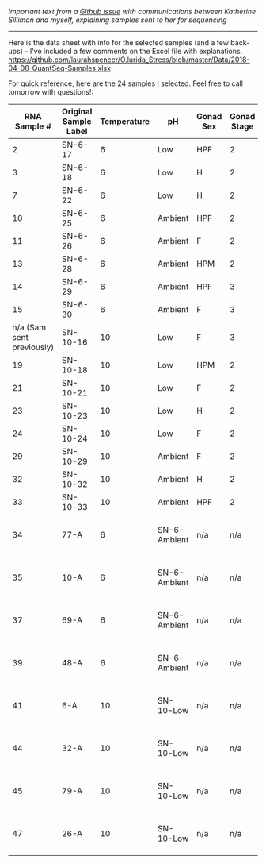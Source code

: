 _Important text from a 
[Github issue](https://github.com/RobertsLab/project-olympia.oyster-genomic/issues/34#event-1497598684) with communications between Katherine Silliman and myself, explaining samples sent to her for sequencing_

---

Here is the data sheet with info for the selected samples (and a few back-ups) - I've included a few comments on the Excel file with explanations. 
 https://github.com/laurahspencer/O.lurida_Stress/blob/master/Data/2018-04-08-QuantSeq-Samples.xlsx

For quick reference, here are the 24 samples I selected. Feel free to call tomorrow with questions!:

RNA Sample   # | Original Sample Label | Temperature | pH | Gonad Sex | Gonad Stage | Tissue Type
-- | -- | -- | -- | -- | -- | --
2 | SN-6-17 | 6 | Low | HPF | 2 | Fixed Gonad
3 | SN-6-18 | 6 | Low | H | 2 | Fixed Gonad
7 | SN-6-22 | 6 | Low | H | 2 | Fixed Gonad
10 | SN-6-25 | 6 | Ambient | HPF | 2 | Fixed Gonad
11 | SN-6-26 | 6 | Ambient | F | 2 | Fixed Gonad
13 | SN-6-28 | 6 | Ambient | HPM | 2 | Fixed Gonad
14 | SN-6-29 | 6 | Ambient | HPF | 3 | Fixed Gonad
15 | SN-6-30 | 6 | Ambient | F | 3 | Fixed Gonad
n/a (Sam sent previously) | SN-10-16 | 10 | Low | F | 3 | Fixed Gonad
19 | SN-10-18 | 10 | Low | HPM | 2 | Fixed Gonad
21 | SN-10-21 | 10 | Low | F | 2 | Fixed Gonad
23 | SN-10-23 | 10 | Low | H | 2 | Fixed Gonad
24 | SN-10-24 | 10 | Low | F | 2 | Fixed Gonad
29 | SN-10-29 | 10 | Ambient | F | 2 | Fixed Gonad
32 | SN-10-32 | 10 | Ambient | H | 2 | Fixed Gonad
33 | SN-10-33 | 10 | Ambient | HPF | 2 | Fixed Gonad
34 | 77-A | 6 | SN-6-Ambient | n/a | n/a | Frozen D-hinge larvae
35 | 10-A | 6 | SN-6-Ambient | n/a | n/a | Frozen D-hinge larvae
37 | 69-A | 6 | SN-6-Ambient | n/a | n/a | Frozen D-hinge larvae
39 | 48-A | 6 | SN-6-Ambient | n/a | n/a | Frozen D-hinge   larvae
41 | 6-A | 10 | SN-10-Low | n/a | n/a | Frozen D-hinge   larvae
44 | 32-A | 10 | SN-10-Low | n/a | n/a | Frozen D-hinge   larvae
45 | 79-A | 10 | SN-10-Low | n/a | n/a | Frozen D-hinge   larvae
47 | 26-A   | 10 | SN-10-Low | n/a | n/a | Frozen D-hinge   larvae


